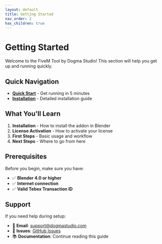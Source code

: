```yaml
---
layout: default
title: Getting Started
nav_order: 2
has_children: true
---
```


# Getting Started

Welcome to the FiveM Tool by Dogma Studio! This section will help you get up and running quickly.

## Quick Navigation

- **[Quick Start](quick-start)** - Get running in 5 minutes
- **[Installation](installation)** - Detailed installation guide

## What You'll Learn

1. **Installation** - How to install the addon in Blender
2. **License Activation** - How to activate your license
3. **First Steps** - Basic usage and workflow
4. **Next Steps** - Where to go from here

## Prerequisites

Before you begin, make sure you have:

- ✅ **Blender 4.0 or higher**
- ✅ **Internet connection**
- ✅ **Valid Tebex Transaction ID**

## Support

If you need help during setup:

- 📧 **Email**: support@dogmastudio.com
- 🐛 **Issues**: [GitHub Issues](https://github.com/dogmastudio/toolblender/issues)
- 📚 **Documentation**: Continue reading this guide 